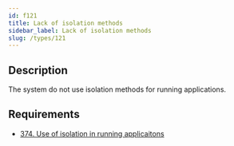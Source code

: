 ```yaml
---
id: f121
title: Lack of isolation methods
sidebar_label: Lack of isolation methods
slug: /types/121
---
```


## Description

The system do not use isolation methods
for running applications.

## Requirements

- [374. Use of isolation in running applicaitons](/criteria/system/374)
